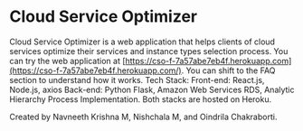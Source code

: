 # Cloud Service Optimizer
Cloud Service Optimizer is a web application that helps clients of cloud services optimize their services and instance types selection process.
You can try the web application at [https://cso-f-7a57abe7eb4f.herokuapp.com](https://cso-f-7a57abe7eb4f.herokuapp.com/).
You can shift to the FAQ section to understand how it works.
Tech Stack:
Front-end: React.js, Node.js, axios
Back-end: Python Flask, Amazon Web Services RDS, Analytic Hierarchy Process Implementation.
Both stacks are hosted on Heroku.

Created by Navneeth Krishna M, Nishchala M, and Oindrila Chakraborti.
